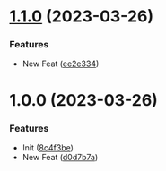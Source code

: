 # [1.1.0](https://github.com/riskers/single-bootstrap-template/compare/v1.0.0...v1.1.0) (2023-03-26)


### Features

* New Feat ([ee2e334](https://github.com/riskers/single-bootstrap-template/commit/ee2e3349163e68b313900911536679d29882b02a))

# 1.0.0 (2023-03-26)


### Features

* Init ([8c4f3be](https://github.com/riskers/single-bootstrap-template/commit/8c4f3bec01a7c51a4eb1a7398769f36807bf6a1e))
* New Feat ([d0d7b7a](https://github.com/riskers/single-bootstrap-template/commit/d0d7b7af20787a4c367ac85e0f61036b66bade96))
